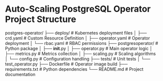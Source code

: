 # Auto-Scaling PostgreSQL Operator Project Structure

postgres-operator/
├── deploy/                   # Kubernetes deployment files
│   ├── crd.yaml              # Custom Resource Definition
│   ├── operator.yaml         # Operator deployment
│   └── rbac.yaml             # RBAC permissions
├── postgresoperator/         # Python package
│   ├── __init__.py
│   ├── operator.py           # Main operator logic
│   ├── metrics.py            # Metrics collection
│   ├── scaling.py            # Scaling algorithms
│   └── config.py             # Configuration handling
├── tests/                    # Unit tests
│   └── test_operator.py
├── Dockerfile                # Operator image build
├── requirements.txt          # Python dependencies
└── README.md                 # Project documentation
